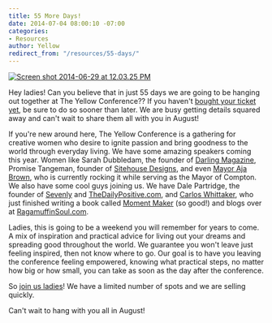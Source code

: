 ```yaml
---
title: 55 More Days!
date: 2014-07-04 08:00:10 -07:00
categories:
- Resources
author: Yellow
redirect_from: "/resources/55-days/"
---
```


[![Screen shot 2014-06-29 at 12.03.25 PM](https://yellow-blog-images.imgix.net/2014/06/Screen-shot-2014-06-29-at-12.03.25-PM.png)](https://yellow-blog-images.imgix.net/2014/06/Screen-shot-2014-06-29-at-12.03.25-PM.png)

Hey ladies! Can you believe that in just 55 days we are going to be hanging out together at The Yellow Conference?? If you haven't [bought your ticket yet](https://ti.to/yellowconference/the-yellow-conference), be sure to do so sooner than later. We are busy getting details squared away and can't wait to share them all with you in August!

If you're new around here, The Yellow Conference is a gathering for creative women who desire to ignite passion and bring goodness to the world through everyday living. We have some amazing speakers coming this year. Women like Sarah Dubbledam, the founder of [Darling Magazine](http://darlingmagazine.org/), Promise Tangeman, founder of [Sitehouse Designs](http://sitehousedesigns.com/), and even [Mayor Aja Brown](https://twitter.com/AjaLBrown), who is currently rocking it while serving as the Mayor of Compton. We also have some cool guys joining us. We have Dale Partridge, the founder of [Sevenly](http://www.sevenly.org/) and [TheDailyPositive.com](http://dalepartridge.com/), and [Carlos Whittaker](https://twitter.com/loswhit), who just finished writing a book called [Moment Maker](http://www.amazon.com/Moment-Maker-Live-Your-Life/dp/0310337976) (so good!) and blogs over at [RagamuffinSoul.com](http://ragamuffinsoul.com/).

Ladies, this is going to be a weekend you will remember for years to come. A mix of inspiration and practical advice for living out your dreams and spreading good throughout the world. We guarantee you won't leave just feeling inspired, then not know where to go. Our goal is to have you leaving the conference feeling empowered, knowing what practical steps, no matter how big or how small, you can take as soon as the day after the conference.

So [join us ladies](https://ti.to/yellowconference/the-yellow-conference)! We have a limited number of spots and we are selling quickly.

Can't wait to hang with you all in August!
